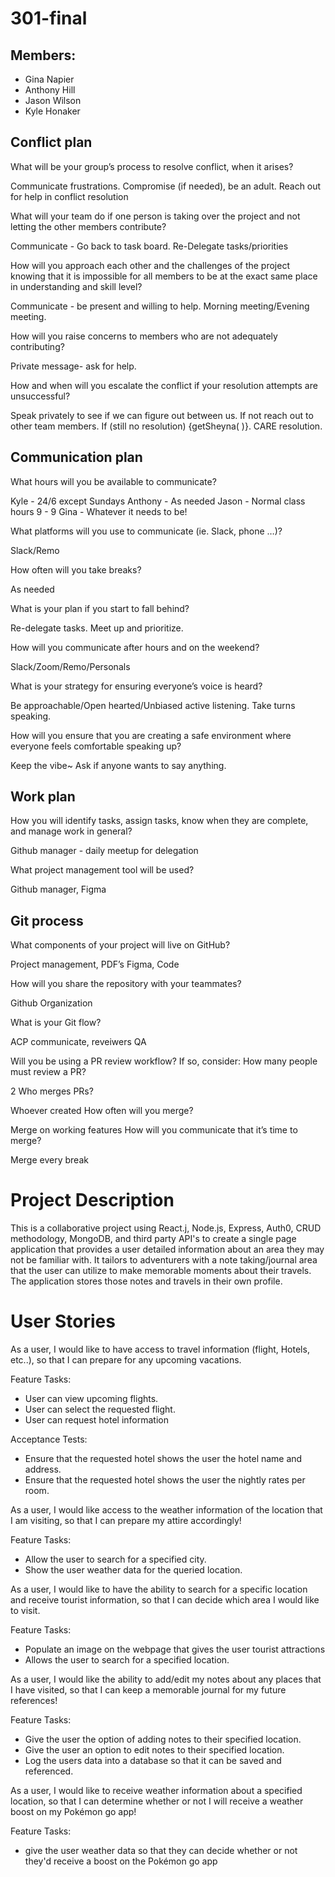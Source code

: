 # 301-final

## Members:
- Gina Napier
- Anthony Hill
- Jason Wilson
- Kyle Honaker

## Conflict plan
What will be your group’s process to resolve conflict, when it arises?  

Communicate frustrations. Compromise (if needed), be an adult.
Reach out for help in conflict resolution

What will your team do if one person is taking over the project and not letting the other members contribute?  

Communicate - Go back to task board. Re-Delegate tasks/priorities

How will you approach each other and the challenges of the project knowing that it is impossible for all members to be at the exact same place in understanding and skill level?  

Communicate - be present and willing to help. Morning meeting/Evening meeting.

How will you raise concerns to members who are not adequately contributing?  

Private message- ask for help. 

How and when will you escalate the conflict if your resolution attempts are unsuccessful?  

Speak privately to see if we can figure out between us. If not reach out to other team members. If (still no resolution) {getSheyna( )}. CARE resolution.


## Communication plan 
What hours will you be available to communicate?  

Kyle - 24/6 except Sundays
Anthony - As needed
Jason - Normal class hours 9 - 9
Gina - Whatever it needs to be!

What platforms will you use to communicate (ie. Slack, phone …)?  

Slack/Remo

How often will you take breaks?  

As needed

What is your plan if you start to fall behind?  

Re-delegate tasks. Meet up and prioritize.

How will you communicate after hours and on the weekend?  

Slack/Zoom/Remo/Personals

What is your strategy for ensuring everyone’s voice is heard?  

Be approachable/Open hearted/Unbiased active listening. Take turns speaking.

How will you ensure that you are creating a safe environment where everyone feels comfortable speaking up?  

Keep the vibe~ Ask if anyone wants to say anything.

## Work plan
How you will identify tasks, assign tasks, know when they are complete, and manage work in general?   

Github manager - daily meetup for delegation

What project management tool will be used?  

Github manager, Figma

## Git process
What components of your project will live on GitHub?  

Project management, PDF’s Figma, Code

How will you share the repository with your teammates?  

Github Organization

What is your Git flow?  

ACP communicate, reveiwers QA

Will you be using a PR review workflow? If so, consider:
How many people must review a PR?  

2
Who merges PRs?  

Whoever created
How often will you merge?  

Merge on working features
How will you communicate that it’s time to merge?   

Merge every break


# Project Description

This is a collaborative project using React.j, Node.js, Express, Auth0, CRUD methodology, MongoDB, and third party API's to create a single page application that provides a user detailed information about an area they may not be familiar with. It tailors to adventurers with a note taking/journal area that the user can utilize to make memorable moments about their travels. The application stores those notes and travels in their own profile.

# User Stories

As a user, I would like to have access to travel information (flight, Hotels, etc..), so that I can prepare for any upcoming vacations.

Feature Tasks:
- User can view upcoming flights.
- User can select the requested flight.
- User can request hotel information

Acceptance Tests:
- Ensure that the requested hotel shows the user the hotel name and address.
- Ensure that the requested hotel shows the user the nightly rates per room.

As a user, I would like access to the weather information of the location that I am visiting, so that I can prepare my attire accordingly!

Feature Tasks:
- Allow the user to search for a specified city.
- Show the user weather data for the queried location.

As a user, I would like to have the ability to search for a specific location and receive tourist information, so that I can decide which area I would like to visit.

Feature Tasks:
- Populate an image on the webpage that gives the user tourist attractions
- Allows the user to search for a specified location.

As a user, I would like the ability to add/edit my notes about any places that I have visited, so that I can keep a memorable journal for my future references!

Feature Tasks:
- Give the user the option of adding notes to their specified location.
- Give the user an option to edit notes to their specified location.
- Log the users data into a database so that it can be saved and referenced.

As a user, I would like to receive weather information about a specified location, so that I can determine whether or not I will receive a weather boost on my Pokémon go app!

Feature Tasks:
- give the user weather data so that they can decide whether or not they'd receive a boost on the Pokémon go app